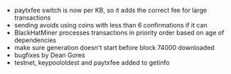 * paytxfee switch is now per KB, so it adds the correct fee for large transactions
* sending avoids using coins with less than 6 confirmations if it can
* BlackHatMiner processes transactions in priority order based on age of dependencies
* make sure generation doesn't start before block 74000 downloaded
* bugfixes by Dean Gores
* testnet, keypoololdest and paytxfee added to getinfo
